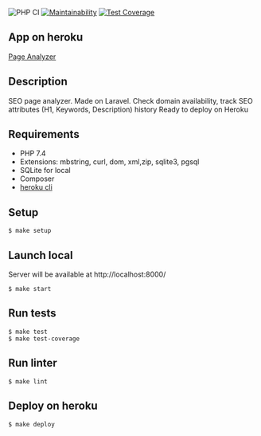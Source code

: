 ![PHP CI](https://github.com/DAS27/php-project-lvl3/workflows/PHP%20CI/badge.svg)
[![Maintainability](https://api.codeclimate.com/v1/badges/83d1974715051eb3dd52/maintainability)](https://codeclimate.com/github/DAS27/php-project-lvl3/maintainability)
[![Test Coverage](https://api.codeclimate.com/v1/badges/83d1974715051eb3dd52/test_coverage)](https://codeclimate.com/github/DAS27/php-project-lvl3/test_coverage)

## App on heroku
[Page Analyzer](https://peaceful-stream-47620.herokuapp.com/)

## Description
SEO page analyzer. Made on Laravel.
Check domain availability, track SEO attributes (H1, Keywords, Description) history
Ready to deploy on Heroku

## Requirements
- PHP 7.4
- Extensions: mbstring, curl, dom, xml,zip, sqlite3, pgsql
- SQLite for local
- Composer
- [heroku cli](https://devcenter.heroku.com/articles/heroku-cli#download-and-install)

## Setup
````
$ make setup
````

## Launch local
Server will be available at http://localhost:8000/
````
$ make start
````

## Run tests
````
$ make test
$ make test-coverage
````

## Run linter
````
$ make lint
````

## Deploy on heroku
````
$ make deploy
````
